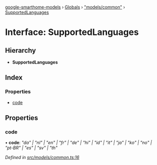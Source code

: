 [google-smarthome-models](../README.md) › [Globals](../globals.md) › ["models/common"](../modules/_models_common_.md) › [SupportedLanguages](_models_common_.supportedlanguages.md)

# Interface: SupportedLanguages

## Hierarchy

* **SupportedLanguages**

## Index

### Properties

* [code](_models_common_.supportedlanguages.md#code)

## Properties

###  code

• **code**: *"da" | "nl" | "en" | "fr" | "de" | "hi" | "id" | "it" | "ja" | "ko" | "no" | "pt-BR" | "es" | "sv" | "th"*

*Defined in [src/models/common.ts:16](https://github.com/galactic1969/google-smarthome-models/blob/633871f/src/models/common.ts#L16)*
